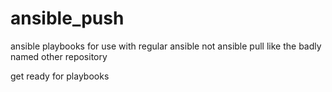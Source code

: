 # ansible_push
ansible playbooks for use with regular ansible not ansible pull like the badly named other repository 


get ready for playbooks
